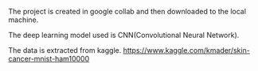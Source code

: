 The project is created in google collab and then downloaded to the local machine.

The deep learning model used is CNN(Convolutional Neural Network).

The data is extracted from kaggle. https://www.kaggle.com/kmader/skin-cancer-mnist-ham10000
